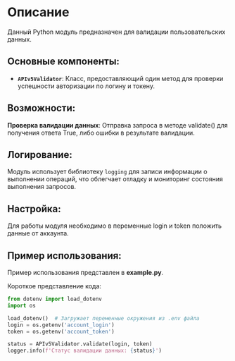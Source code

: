 # Описание

Данный Python модуль предназначен для валидации пользовательских данных.

## Основные компоненты:
- **`APIv5Validator`**: Класс, предоставляющий один метод для проверки успешности авторизации по логину и токену.

## Возможности:
**Проверка валидации данных**: Отправка запроса в методе validate() для получения ответа True, либо ошибки в результате валидации.


## Логирование:
Модуль использует библиотеку `logging` для записи информации о выполнении операций, что облегчает отладку и мониторинг состояния выполнения запросов.

## Настройка:
Для работы модуля необходимо в переменные login и token положить данные от аккаунта.

## Пример использования:
Пример использования представлен в **example.py**. 

Короткое представление кода:
```python
from dotenv import load_dotenv
import os

load_dotenv()  # Загружает переменные окружения из .env файла
login = os.getenv('account_login')
token = os.getenv('account_token')

status = APIv5Validator.validate(login, token)
logger.info(f'Статус валидации данных: {status}')

